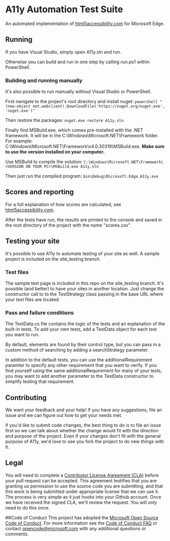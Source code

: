# A11y Automation Test Suite
An automated implementation of [html5accessibility.com](http://html5accessibility.com/)
for Microsoft Edge.

## Running
If you have Visual Studio, simply open A11y.sln and run.

Otherwise you can build and run in one step by calling run.ps1 within PowerShell.

### Building and running manually
It's also possible to run manually without Visual Studio or PowerShell.

First navigate to the project's root directory and install nuget:
``` powershell "(new-object net.webclient).DownloadFile('https://nuget.org/nuget.exe', 'nuget.exe')" ```

Then restore the packages:
``` nuget.exe restore A11y.sln ```

Finally find MSBuild.exe, which comes pre-installed with the .NET framework. It will be
in the C:\Windows\Microsoft.NET\Framework folder.
For example: C:\Windows\Microsoft.NET\Framework\v4.0.30319\MSBuild.exe.
**Make sure to use the version installed on your computer.**

Use MSBuild to compile the solution: ```
C:\Windows\Microsoft.NET\Framework\<VERSION ON YOUR PC>\MSBuild.exe A11y.sln ```

Then just run the compiled program: ``` bin\Debug\Microsoft.Edge.A11y.exe ```

## Scores and reporting
For a full explanation of how scores are calculated, see
[html5accessibility.com](http://html5accessibility.com/).

After the tests have run, the results are printed to the console and saved in the root
directory of the project with the name "scores.csv".

## Testing your site
It's possible to use A11y to automate testing of your site as well. A sample project is
included on the site_testing branch.

### Test files
The sample test page is included in this repo on the site_testing branch. It's possible
(and better) to have your sites in another location. Just change the constructor call to
to the TestStrategy class passing in the base URL where your test files are located.

### Pass and failure conditions
The TestData.cs file contains the logic of the tests and an explanation of the built-in
tests. To add your own tests, add a TestData object for each test you want to run.

By default, elements are found by their control type, but you can pass in a custom method
of searching by adding a searchStrategy parameter.

In addition to the default tests, you can use the additionalRequirement paramter to
specify any other requirement that you want to verify. If you find yourself using the
same additionalRequirement for many of your tests, you may want to add another parameter
to the TestData constructor to simplify testing that requirement.

## Contributing
We want your feedback and your help! If you have any suggestions, file an issue and we
can figure out how to get your needs met.

If you'd like to submit code changes, the best thing to do is to file an issue first so
we can talk about whether the change would fit with the direction and purpose of the
project. Even if your changes don't fit with the general purpose of A11y, we'd love to
see you fork the project to do new things with it.

## Legal

You will need to complete a [Contributor License Agreement (CLA)](https://cla.microsoft.com/) before your pull request can be accepted. 
This agreement testifies that you are granting us permission to use the source code you are submitting, and that 
this work is being submitted under appropriate license that we can use it. 
The process is very simple as it just hooks into your Github account. Once we have received the signed CLA, we'll review the request. 
You will only need to do this once.

##Code of Conduct
This project has adopted the [Microsoft Open Source Code of Conduct](https://opensource.microsoft.com/codeofconduct/). For more information see the [Code of Conduct FAQ](https://opensource.microsoft.com/codeofconduct/faq/) or contact [opencode@microsoft.com](mailto:opencode@microsoft.com) with any additional questions or comments.

